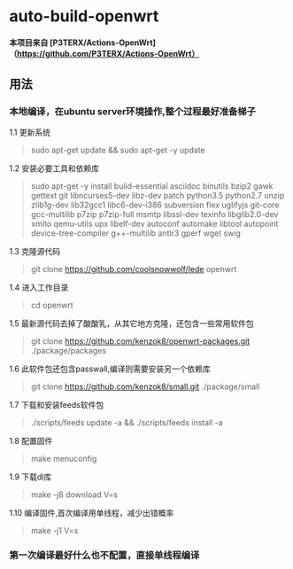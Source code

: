 # auto-build-openwrt
#### 本项目来自 [P3TERX/Actions-OpenWrt]（https://github.com/P3TERX/Actions-OpenWrt）

## 用法
###  本地编译，在ubuntu server环境操作,整个过程最好准备梯子
1.1 更新系统 
  > sudo apt-get update && sudo apt-get -y update 
  
1.2 安装必要工具和依赖库
  > sudo apt-get -y install build-essential asciidoc binutils bzip2 gawk gettext git libncurses5-dev libz-dev patch python3.5 python2.7 unzip zlib1g-dev lib32gcc1 libc6-dev-i386 subversion flex uglifyjs git-core gcc-multilib p7zip p7zip-full msmtp libssl-dev texinfo libglib2.0-dev xmlto qemu-utils upx libelf-dev autoconf automake libtool autopoint device-tree-compiler g++-multilib antlr3 gperf wget swig
  
1.3 克隆源代码
  > git clone https://github.com/coolsnowwolf/lede openwrt
  
1.4 进入工作目录
  > cd openwrt
  
1.5 最新源代码去掉了酸酸乳，从其它地方克隆，还包含一些常用软件包
  > git clone https://github.com/kenzok8/openwrt-packages.git ./package/packages
  
1.6 此软件包还包含passwall,编译则需要安装另一个依赖库
  > git clone https://github.com/kenzok8/small.git ./package/small
  
1.7 下载和安装feeds软件包
  > ./scripts/feeds update -a &&   ./scripts/feeds install -a
  
1.8 配置固件
  > make menuconfig
  
1.9 下载dl库
  > make -j8 download V=s
  
1.10 编译固件,首次编译用单线程，减少出错概率
  > make -j1 V=s 
  
### 第一次编译最好什么也不配置，直接单线程编译
  
